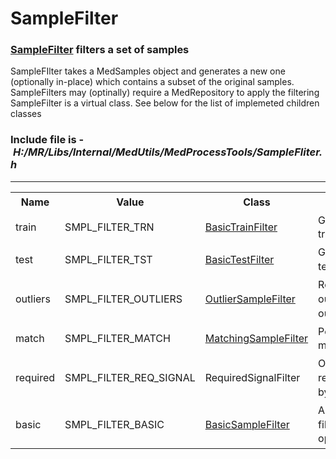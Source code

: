# SampleFilter
### [SampleFilter](https://Medial-EarlySign.github.io/MR_LIBS/classSampleFilter) filters a set of samples
SampleFIlter takes a MedSamples object and generates a new one (optionally in-place) which contains a subset of the original samples. SampleFilters may (optinally) require a MedRepository to apply the filtering
SampleFilter is a virtual class. See below for the list of implemeted children classes
### Include file is - *H:/MR/Libs/Internal/MedUtils/MedProcessTools/SampleFliter.h*
****
<table style="line-height: 1.4285715;"><tbody>
<tr>
<th><strong>Name</strong></th>
<th>Value</th>
<th>Class</th>
<th>Note</th>
</tr>
<tr>
<td>train</td>
<td>SMPL_FILTER_TRN</td>
<td><a href="BasicTrainFilter.html">BasicTrainFilter</a></td>
<td>Generate a training set</td>
</tr>
<tr>
<td>test</td>
<td>SMPL_FILTER_TST</td>
<td><a href="BasicTestFilter.html">BasicTestFilter</a></td>
<td>Generate a test set</td>
</tr>
<tr>
<td>outliers</td>
<td>SMPL_FILTER_OUTLIERS</td>
<td><a href="OutlierSampleFilter.html">OutlierSampleFilter</a></td>
<td>Remove outlying outcomes</td>
</tr>
<tr>
<td>match</td>
<td>SMPL_FILTER_MATCH</td>
<td><a href="MatchingSampleFilter.html">MatchingSampleFilter</a></td>
<td>Perform matching</td>
</tr>
<tr>
<td>required</td>
<td>SMPL_FILTER_REQ_SIGNAL</td>
<td>RequiredSignalFilter</td>
<td>OBSOLETE, replaced by 'basic'</td>
</tr>
<tr>
<td>basic</td>
<td><span>SMPL_FILTER_BASIC</span></td>
<td><a href="BasicSampleFilter.html">BasicSampleFilter</a></td>
<td>A range of filtering options</td>
</tr>
</tbody></table>
